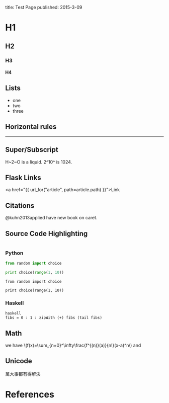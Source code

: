 title: Test Page
published: 2015-3-09

# H1

## H2

### H3

#### H4

## Lists
* one
* two
* three

## Horizontal rules

---

## Super/Subscript
H~2~O is a liquid.  2^10^ is 1024.

## Flask Links
<a href="{{ url_for("article", path=article.path) }}">Link</a>

## Citations
@kuhn2013applied have new book on caret.

## Source Code Highlighting
#
### Python
```python
from random import choice

print choice(range(1, 10))
```

    from random import choice
    
    print choice(range(1, 10))


### Haskell
    haskell
    fibs = 0 : 1 : zipWith (+) fibs (tail fibs)
    

## Math
we have \\(f(x)=\sum_{n=0}^\infty\frac{f^{(n)}(a)}{n!}(x-a)^n\\) and

## Unicode
萬大事都有得解決

# References
